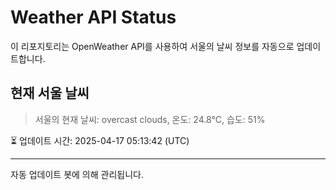 
# Weather API Status

이 리포지토리는 OpenWeather API를 사용하여 서울의 날씨 정보를 자동으로 업데이트합니다.

## 현재 서울 날씨
> 서울의 현재 날씨: overcast clouds, 온도: 24.8°C, 습도: 51%

⏳ 업데이트 시간: 2025-04-17 05:13:42 (UTC)

---
자동 업데이트 봇에 의해 관리됩니다.
